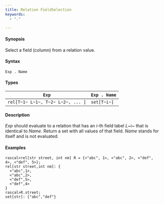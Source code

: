 ```yaml
---
title: Relation FieldSelection
keywords:
  - "."

---
```


#### Synopsis

Select a field (column) from a relation value.

#### Syntax

`Exp . Name`

#### Types


|`Exp`                                | `Exp . Name`  |
| --- | --- |
| `rel[T~1~ L~1~, T~2~ L~2~, ... ]` | `set[T~i~]`      |


#### Description

_Exp_ should evaluate to a relation that has an _i_-th field label _L_~i~ that is identical to _Name_.
Return a set with all values of that field.
_Name_ stands for itself and is not evaluated.

#### Examples


```rascal-shell 
rascal>rel[str street, int nm] R = {<"abc", 1>, <"abc", 2>, <"def", 4>, <"def", 5>};
rel[str street,int nm]: {
  <"abc",1>,
  <"abc",2>,
  <"def",5>,
  <"def",4>
}
rascal>R.street;
set[str]: {"abc","def"}
```


